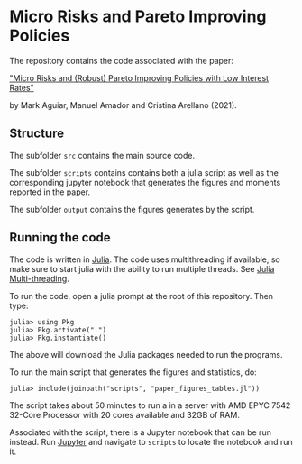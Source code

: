 # Micro Risks and Pareto Improving Policies 

The repository contains the code associated with the paper:

["Micro Risks and (Robust) Pareto Improving Policies with Low Interest Rates"](https://manuelamador.me/files/rlessthang.pdf)
    
by Mark Aguiar, Manuel Amador and Cristina Arellano (2021).


## Structure

The subfolder `src` contains the main source code.

The subfolder `scripts` contains contains both a julia script as well as the corresponding jupyter notebook that generates the figures and moments reported in the paper.  

The subfolder `output` contains the figures generates by the script. 

## Running the code 

The code is written in [Julia](https://julialang.org/downloads/). The code uses multithreading if available, so make sure to start julia with the ability to run multiple threads. See [Julia Multi-threading](https://docs.julialang.org/en/v1/manual/multi-threading/#man-multithreading).

To run the code, open a julia prompt at the root of this repository. 
Then type:

    julia> using Pkg 
    julia> Pkg.activate(".")
    julia> Pkg.instantiate()

The above will download the Julia packages needed to run the programs.

To run the main script that generates the figures and statistics, do:
  
    julia> include(joinpath("scripts", "paper_figures_tables.jl")) 
    
The script takes about 50 minutes to run a in a server with AMD EPYC 7542 32-Core Processor with 20 cores available and 32GB of RAM.  

Associated with the script, there is a Jupyter notebook that can be run instead. Run [Jupyter](https://jupyter.org/) and navigate to `scripts` to locate the notebook and run it.

